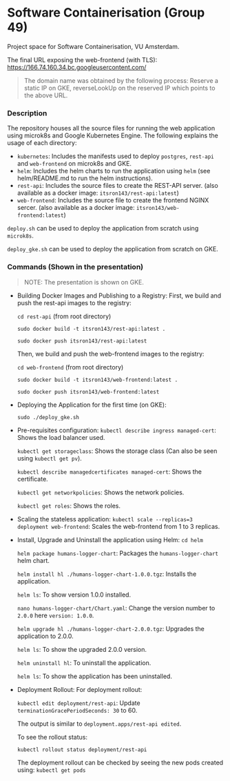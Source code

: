 # Software Containerisation (Group 49)

Project space for Software Containerisation, VU Amsterdam.

The final URL exposing the web-frontend (with TLS): https://166.74.160.34.bc.googleusercontent.com/

> The domain name was obtained by the following process:
> Reserve a static IP on GKE, reverseLookUp on the reserved IP which points to the above URL.

### Description

The repository houses all the source files for running the web application using microk8s and Google Kubernetes Engine. The following explains the usage of each directory:

- `kubernetes`: Includes the manifests used to deploy `postgres`, `rest-api` and `web-frontend` on microk8s and GKE.
- `helm`: Includes the helm charts to run the application using `helm` (see helm/README.md to run the helm instructions).
- `rest-api`: Includes the source files to create the REST-API server. (also available as a docker image: `itsron143/rest-api:latest`)
- `web-frontend`: Includes the source file to create the frontend NGINX sercer. (also available as a docker image: `itsron143/web-frontend:latest`)

`deploy.sh` can be used to deploy the application from scratch using `microk8s`.

`deploy_gke.sh` can be used to deploy the application from scratch on GKE.

### Commands (Shown in the presentation)

> NOTE: The presentation is shown on GKE.

- Building Docker Images and Publishing to a Registry:
  First, we build and push the rest-api images to the registry:

  `cd rest-api` (from root directory)

  `sudo docker build -t itsron143/rest-api:latest .`

  `sudo docker push itsron143/rest-api:latest`

  Then, we build and push the web-frontend images to the registry:

  `cd web-frontend` (from root directory)

  `sudo docker build -t itsron143/web-frontend:latest .`

  `sudo docker push itsron143/web-frontend:latest`

- Deploying the Application for the first time (on GKE):

  `sudo ./deploy_gke.sh`

- Pre-requisites configuration:
  `kubectl describe ingress managed-cert`: Shows the load balancer used.

  `kubectl get storageclass`: Shows the storage class (Can also be seen using `kubectl get pv`).

  `kubectl describe managedcertificates managed-cert`: Shows the certificate.

  `kubectl get networkpolicies`: Shows the network policies.

  `kubectl get roles`: Shows the roles.

- Scaling the stateless application:
  `kubectl scale --replicas=3 deployment web-frontend`: Scales the web-frontend from 1 to 3 replicas.

- Install, Upgrade and Uninstall the application using Helm:
  `cd helm`

  `helm package humans-logger-chart`: Packages the `humans-logger-chart` helm chart.

  `helm install hl ./humans-logger-chart-1.0.0.tgz`: Installs the application.

  `helm ls`: To show version 1.0.0 installed.

  `nano humans-logger-chart/Chart.yaml`: Change the version number to `2.0.0` here `version: 1.0.0`.

  `helm upgrade hl ./humans-logger-chart-2.0.0.tgz`: Upgrades the application to 2.0.0.

  `helm ls`: To show the upgraded 2.0.0 version.

  `helm uninstall hl`: To uninstall the application.

  `helm ls`: To show the application has been uninstalled.

- Deployment Rollout:
  For deployment rollout:

  `kubectl edit deployment/rest-api`: Update `terminationGracePeriodSeconds: 30` to 60.

  The output is similar to `deployment.apps/rest-api edited`.

  To see the rollout status:

  `kubectl rollout status deployment/rest-api`

  The deployment rollout can be checked by seeing the new pods created using: `kubectl get pods`
